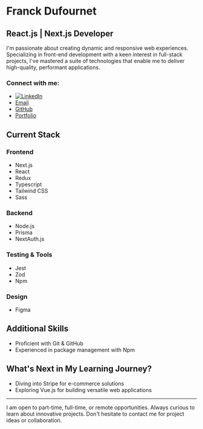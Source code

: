 # Franck Dufournet

## React.js | Next.js Developer

I'm passionate about creating dynamic and responsive web experiences. Specializing in front-end development with a keen interest in full-stack projects, I've mastered a suite of technologies that enable me to deliver high-quality, performant applications.

### Connect with me:
- [![LinkedIn](https://img.shields.io/badge/LinkedIn-0077B5?style=flat&logo=linkedin&logoColor=white)](YourLinkedInURL)
- [Email](mailto:franckdufournet@hotmail.fr)
- [GitHub](https://github.com/DFranck)
- [Portfolio](https://dfranck.netlify.app/)

## Current Stack

### Frontend
- Next.js
- React
- Redux
- Typescript
- Tailwind CSS
- Sass

### Backend
- Node.js
- Prisma
- NextAuth.js

### Testing & Tools
- Jest
- Zod
- Npm

### Design
- Figma

## Additional Skills
- Proficient with Git & GitHub
- Experienced in package management with Npm

## What's Next in My Learning Journey?
- Diving into Stripe for e-commerce solutions
- Exploring Vue.js for building versatile web applications

---

I am open to part-time, full-time, or remote opportunities. Always curious to learn about innovative projects. Don't hesitate to contact me for project ideas or collaboration.
